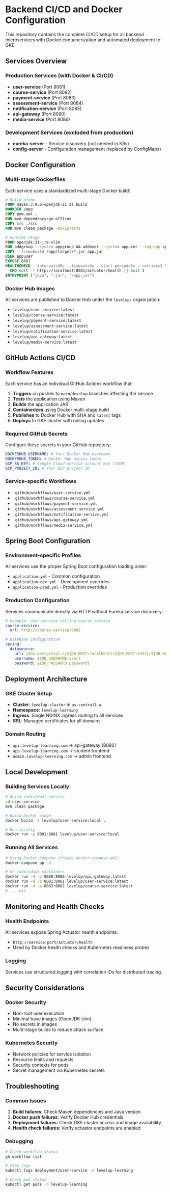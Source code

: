 # Backend CI/CD and Docker Configuration

This repository contains the complete CI/CD setup for all backend microservices with Docker containerization and automated deployment to GKE.

## Services Overview

### Production Services (with Docker & CI/CD)
- **user-service** (Port 8081)
- **course-service** (Port 8082)
- **payment-service** (Port 8083)
- **assessment-service** (Port 8084)
- **notification-service** (Port 8085)
- **api-gateway** (Port 8080)
- **media-service** (Port 8086)

### Development Services (excluded from production)
- **eureka-server** - Service discovery (not needed in K8s)
- **config-server** - Configuration management (replaced by ConfigMaps)

## Docker Configuration

### Multi-stage Dockerfiles
Each service uses a standardized multi-stage Docker build:
```dockerfile
# Build stage
FROM maven:3.9.6-openjdk-21 as build
WORKDIR /app
COPY pom.xml .
RUN mvn dependency:go-offline
COPY src ./src
RUN mvn clean package -DskipTests

# Runtime stage
FROM openjdk:21-jre-slim
RUN addgroup --system appgroup && adduser --system appuser --ingroup appgroup
COPY --from=build /app/target/*.jar app.jar
USER appuser
EXPOSE 8081
HEALTHCHECK --interval=30s --timeout=3s --start-period=5s --retries=3 \
  CMD curl -f http://localhost:8081/actuator/health || exit 1
ENTRYPOINT ["java", "-jar", "/app.jar"]
```

### Docker Hub Images
All services are published to Docker Hub under the `levelup/` organization:
- `levelup/user-service:latest`
- `levelup/course-service:latest`
- `levelup/payment-service:latest`
- `levelup/assessment-service:latest`
- `levelup/notification-service:latest`
- `levelup/api-gateway:latest`
- `levelup/media-service:latest`

## GitHub Actions CI/CD

### Workflow Features
Each service has an individual GitHub Actions workflow that:

1. **Triggers** on pushes to `main`/`develop` branches affecting the service
2. **Tests** the application using Maven
3. **Builds** the application JAR
4. **Containerizes** using Docker multi-stage build
5. **Publishes** to Docker Hub with SHA and `latest` tags
6. **Deploys** to GKE cluster with rolling updates

### Required GitHub Secrets
Configure these secrets in your GitHub repository:

```yaml
DOCKERHUB_USERNAME: # Your Docker Hub username
DOCKERHUB_TOKEN: # Docker Hub access token
GCP_SA_KEY: # Google Cloud service account key (JSON)
GCP_PROJECT_ID: # Your GCP project ID
```

### Service-specific Workflows
- `.github/workflows/user-service.yml`
- `.github/workflows/course-service.yml`
- `.github/workflows/payment-service.yml`
- `.github/workflows/assessment-service.yml`
- `.github/workflows/notification-service.yml`
- `.github/workflows/api-gateway.yml`
- `.github/workflows/media-service.yml`

## Spring Boot Configuration

### Environment-specific Profiles
All services use the proper Spring Boot configuration loading order:
- `application.yml` - Common configuration
- `application-dev.yml` - Development overrides
- `application-prod.yml` - Production overrides

### Production Configuration
Services communicate directly via HTTP without Eureka service discovery:
```yaml
# Example: user-service calling course-service
course-service:
  url: http://course-service:8082

# Database configuration
spring:
  datasource:
    url: jdbc:postgresql://${DB_HOST:localhost}:${DB_PORT:5432}/${DB_NAME:userdb}
    username: ${DB_USERNAME:user}
    password: ${DB_PASSWORD:password}
```

## Deployment Architecture

### GKE Cluster Setup
- **Cluster**: `levelup-cluster` in `us-central1-a`
- **Namespace**: `levelup-learning`
- **Ingress**: Single NGINX ingress routing to all services
- **SSL**: Managed certificates for all domains

### Domain Routing
- `api.levelup-learning.com` → api-gateway (8080)
- `app.levelup-learning.com` → student frontend
- `admin.levelup-learning.com` → admin frontend

## Local Development

### Building Services Locally
```bash
# Build individual service
cd user-service
mvn clean package

# Build Docker image
docker build -t levelup/user-service:local .

# Run locally
docker run -p 8081:8081 levelup/user-service:local
```

### Running All Services
```bash
# Using Docker Compose (create docker-compose.yml)
docker-compose up -d

# Or individual containers
docker run -d -p 8080:8080 levelup/api-gateway:latest
docker run -d -p 8081:8081 levelup/user-service:latest
docker run -d -p 8082:8082 levelup/course-service:latest
# ... etc
```

## Monitoring and Health Checks

### Health Endpoints
All services expose Spring Actuator health endpoints:
- `http://service:port/actuator/health`
- Used by Docker health checks and Kubernetes readiness probes

### Logging
Services use structured logging with correlation IDs for distributed tracing.

## Security Considerations

### Docker Security
- Non-root user execution
- Minimal base images (OpenJDK slim)
- No secrets in images
- Multi-stage builds to reduce attack surface

### Kubernetes Security
- Network policies for service isolation
- Resource limits and requests
- Security contexts for pods
- Secret management via Kubernetes secrets

## Troubleshooting

### Common Issues
1. **Build failures**: Check Maven dependencies and Java version
2. **Docker push failures**: Verify Docker Hub credentials
3. **Deployment failures**: Check GKE cluster access and image availability
4. **Health check failures**: Verify actuator endpoints are enabled

### Debugging
```bash
# Check workflow status
gh workflow list

# View logs
kubectl logs deployment/user-service -n levelup-learning

# Check pod status
kubectl get pods -n levelup-learning
```